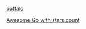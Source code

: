 
[buffalo](https://gobuffalo.io/en)

[Awesome Go with stars count](https://awesome-repos.ecp.plus/go.html)